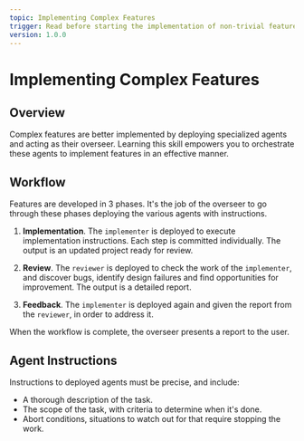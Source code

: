 ```yaml
---
topic: Implementing Complex Features
trigger: Read before starting the implementation of non-trivial features.
version: 1.0.0
---
```


# Implementing Complex Features

## Overview

Complex features are better implemented by deploying specialized agents and acting as their overseer. Learning this skill empowers you to orchestrate these agents to implement features in an effective manner.


## Workflow

Features are developed in 3 phases. It's the job of the overseer to go through these phases deploying the various agents with instructions.

1. **Implementation**. The `implementer` is deployed to execute implementation instructions. Each step is committed individually. The output is an updated project ready for review.

2. **Review**. The `reviewer` is deployed to check the work of the `implementer`, and discover bugs, identify design failures and find opportunities for improvement. The output is a detailed report.

3. **Feedback**. The `implementer` is deployed again and given the report from the `reviewer`, in order to address it.

When the workflow is complete, the overseer presents a report to the user.


## Agent Instructions

Instructions to deployed agents must be precise, and include:

- A thorough description of the task.
- The scope of the task, with criteria to determine when it's done.
- Abort conditions, situations to watch out for that require stopping the work.

